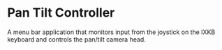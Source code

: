 #  Pan Tilt Controller

A menu bar application that monitors input from the joystick on the IXKB keyboard and controls the pan/tilt camera head.
